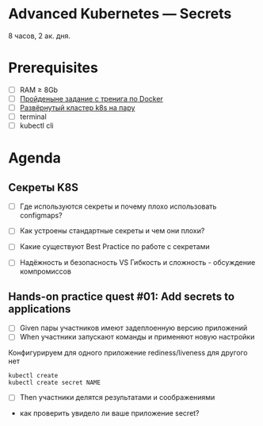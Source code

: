 Advanced Kubernetes — Secrets
=============================
8 часов, 2 ак. дня.

Prerequisites
=============

- [ ] RAM ≥ 8Gb
- [ ] [Пройденыне задание с тренига по Docker](#link-to-docker-part)
- [ ] [Развёрнутый кластер k8s на пару](#link-to-confluence)
- [ ] terminal
- [ ] kubectl cli

Agenda
======
Секреты K8S
-----------

- [ ] Где используются секреты и почему плохо использовать configmaps?
- [ ] Как устроены стандартные секреты и чем они плохи?
- [ ] Какие существуют Best Practice по работе с секретами
- [ ] Надёжность и безопасность VS Гибкость и сложность - обсуждение компромиссов


Hands-on practice quest #01: Add secrets to applications
--------------------------------------------------------
- [ ] Given пары участников имеют задеплоенную версию приложений
- [ ] When участники запускают команды и применяют новую настройки

Конфигурируем для одного приложение rediness/liveness для другого нет
```shell
kubectl create
kubectl create secret NAME
```

- [ ] Then участники делятся результатами и соображениями
- как проверить увидело ли ваше приложение secret?